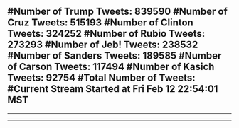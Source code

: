 #Number of Trump Tweets: 839590
#Number of Cruz Tweets: 515193
#Number of Clinton Tweets: 324252
#Number of Rubio Tweets: 273293
#Number of Jeb! Tweets: 238532
#Number of Sanders Tweets: 189585
#Number of Carson Tweets: 117494
#Number of Kasich Tweets: 92754
#Total Number of Tweets:  
#Current Stream Started at Fri Feb 12 22:54:01 MST
---
---
---
